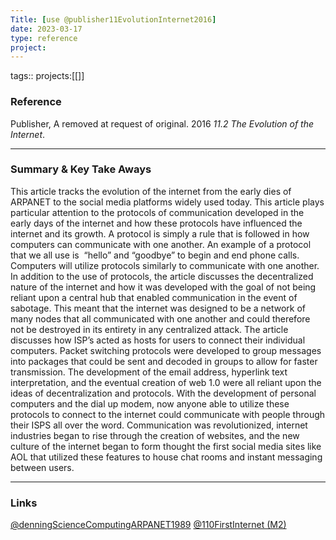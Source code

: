 ```yaml
---
Title: [use @publisher11EvolutionInternet2016]
date: 2023-03-17
type: reference
project:
---
```


tags::
projects:[[]]

### Reference 
Publisher, A removed at request of original. 2016 _11.2 The Evolution of the Internet_.

---

### Summary & Key Take Aways

This article tracks the evolution of the internet from the early dies of ARPANET to the social media platforms widely used today. This article plays particular attention to the protocols of communication developed in the early days of the internet and how these protocols have influenced the internet and its growth. A protocol is simply a rule that is followed in how computers can communicate with one another. An example of a protocol  that we all use is  “hello” and “goodbye” to begin and end phone calls. Computers will utilize protocols similarly to communicate with one another. In addition to the use of protocols, the article discusses the decentralized nature of the internet and how it was developed with the goal of not being reliant upon a central hub that enabled communication in the event of sabotage. This meant that the internet was designed to be a network of many nodes that all communicated with one another and could therefore not be destroyed in its entirety in any centralized attack. The article discusses how ISP’s acted as hosts for users to connect their individual computers. Packet switching protocols were developed to group messages into packages that could be sent and decoded in groups to allow for faster transmission. The development of the email address, hyperlink text interpretation, and the eventual creation of web 1.0 were all reliant upon the ideas of decentralization and protocols. With the development of personal computers and the dial up modem, now anyone able to utilize these protocols to connect to the internet could communicate with people through their ISPS all over the word. Communication was revolutionized, internet industries began to rise through the creation of websites, and the new culture of the internet began to form thought the first social media sites like AOL that utilized these features to house chat rooms and instant messaging between users.

--- 

### Links
[@denningScienceComputingARPANET1989](@denningScienceComputingARPANET1989.md)
[@110FirstInternet (M2)](@110FirstInternet%20(M2).md)
